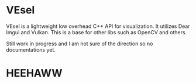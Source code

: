 # VEsel

VEsel is a lightweight low overhead C++ API for visualization. It utilizes Dear Imgui and Vulkan. 
This is a base for other libs such as OpenCV and others.

Still work in progress and I am not sure of the direction so no documentations yet. 

# HEEHAWW